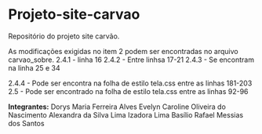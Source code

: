 # Projeto-site-carvao
Repositório do projeto site carvão.

As modificações exigidas no item 2 podem ser encontradas no arquivo carvao_sobre. 
2.4.1 - linha 16
2.4.2 - Entre linhsa 17-21
2.4.3 - Se encontram na linha 25 e 34

2.4.4 - Pode ser encontra na folha de estilo tela.css entre as linhas 181-203
2.5 - Pode ser encontrado na folha de estilo tela.css entre as linhas 92-96

**Integrantes:**
Dorys	Maria Ferreira Alves 
Evelyn	Caroline Oliveira do Nascimento
Alexandra	da Silva Lima
Izadora	Lima Basílio
Rafael	Messias dos Santos
